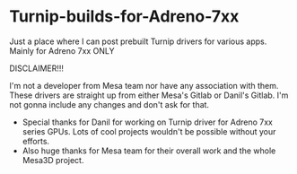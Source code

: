 # Turnip-builds-for-Adreno-7xx
Just a place where I can post prebuilt Turnip drivers for various apps. Mainly for Adreno 7xx ONLY

DISCLAIMER!!!

I'm not a developer from Mesa team nor have any association with them. These drivers are straight up from either Mesa's Gitlab or Danil's Gitlab. I'm not gonna include any changes and don't ask for that.

- Special thanks for Danil for working on Turnip driver for Adreno 7xx series GPUs. Lots of cool projects wouldn't be possible without your efforts.
- Also huge thanks for Mesa team for their overall work and the whole Mesa3D project. 
